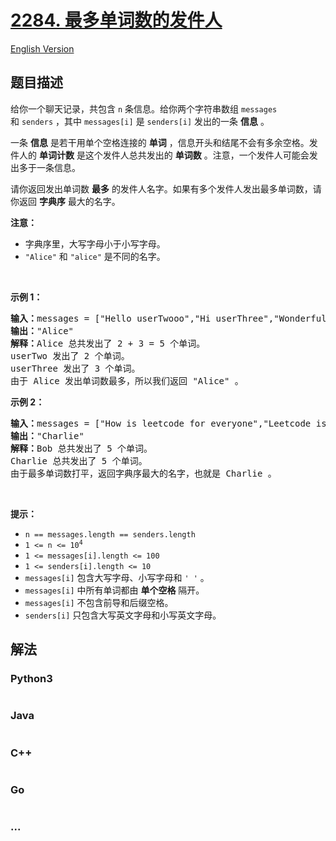 # [2284. 最多单词数的发件人](https://leetcode.cn/problems/sender-with-largest-word-count)

[English Version](/solution/2200-2299/2284.Sender%20With%20Largest%20Word%20Count/README_EN.md)

## 题目描述

<!-- 这里写题目描述 -->

<p>给你一个聊天记录，共包含 <code>n</code>&nbsp;条信息。给你两个字符串数组&nbsp;<code>messages</code> 和&nbsp;<code>senders</code>&nbsp;，其中&nbsp;<code>messages[i]</code>&nbsp;是&nbsp;<code>senders[i]</code>&nbsp;发出的一条&nbsp;<strong>信息</strong>&nbsp;。</p>

<p>一条 <strong>信息</strong>&nbsp;是若干用单个空格连接的 <strong>单词</strong>&nbsp;，信息开头和结尾不会有多余空格。发件人的 <strong>单词计数</strong>&nbsp;是这个发件人总共发出的 <strong>单词数</strong>&nbsp;。注意，一个发件人可能会发出多于一条信息。</p>

<p>请你返回发出单词数 <strong>最多</strong>&nbsp;的发件人名字。如果有多个发件人发出最多单词数，请你返回 <strong>字典序</strong>&nbsp;最大的名字。</p>

<p><strong>注意：</strong></p>

<ul>
	<li>字典序里，大写字母小于小写字母。</li>
	<li><code>"Alice"</code> 和&nbsp;<code>"alice"</code>&nbsp;是不同的名字。</li>
</ul>

<p>&nbsp;</p>

<p><strong>示例 1：</strong></p>

<pre><b>输入：</b>messages = ["Hello userTwooo","Hi userThree","Wonderful day Alice","Nice day userThree"], senders = ["Alice","userTwo","userThree","Alice"]
<b>输出：</b>"Alice"
<b>解释：</b>Alice 总共发出了 2 + 3 = 5 个单词。
userTwo 发出了 2 个单词。
userThree 发出了 3 个单词。
由于 Alice 发出单词数最多，所以我们返回 "Alice" 。
</pre>

<p><strong>示例 2：</strong></p>

<pre><b>输入：</b>messages = ["How is leetcode for everyone","Leetcode is useful for practice"], senders = ["Bob","Charlie"]
<b>输出：</b>"Charlie"
<b>解释：</b>Bob 总共发出了 5 个单词。
Charlie 总共发出了 5 个单词。
由于最多单词数打平，返回字典序最大的名字，也就是 Charlie 。</pre>

<p>&nbsp;</p>

<p><strong>提示：</strong></p>

<ul>
	<li><code>n == messages.length == senders.length</code></li>
	<li><code>1 &lt;= n &lt;= 10<sup>4</sup></code></li>
	<li><code>1 &lt;= messages[i].length &lt;= 100</code></li>
	<li><code>1 &lt;= senders[i].length &lt;= 10</code></li>
	<li><code>messages[i]</code>&nbsp;包含大写字母、小写字母和&nbsp;<code>' '</code>&nbsp;。</li>
	<li><code>messages[i]</code>&nbsp;中所有单词都由 <strong>单个空格</strong>&nbsp;隔开。</li>
	<li><code>messages[i]</code>&nbsp;不包含前导和后缀空格。</li>
	<li><code>senders[i]</code>&nbsp;只包含大写英文字母和小写英文字母。</li>
</ul>


## 解法

<!-- 这里可写通用的实现逻辑 -->

<!-- tabs:start -->

### **Python3**

<!-- 这里可写当前语言的特殊实现逻辑 -->

```python

```

### **Java**

<!-- 这里可写当前语言的特殊实现逻辑 -->

```java

```

### **C++**

```cpp

```

### **Go**

```go

```

### **...**

```

```

<!-- tabs:end -->